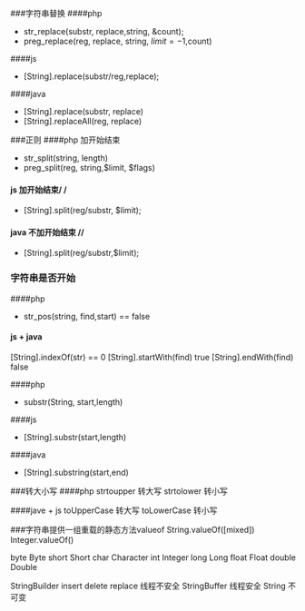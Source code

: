 ###字符串替换
####php
+ str_replace(substr, replace,string, &count);
+ preg_replace(reg, replace, string, $limit = -1,$count)

####js
+ [String].replace(substr/reg,replace);

####java
+ [String].replace(substr, replace)
+ [String].replaceAll(reg, replace)

###正则
####php 加开始结束
+ str_split(string, length)
+ preg_split(reg, string,$limit, $flags)

#### js 加开始结束/  /
+ [String].split(reg/substr, $limit);

#### java   不加开始结束 //
+ [String].split(reg/substr,$limit);

### 字符串是否开始
####php
+ str_pos(string, find,start) == false

#### js + java 
[String].indexOf(str) == 0
[String].startWith(find) true
[String].endWith(find) false

####php
+ substr(String, start,length)

####js
+ [String].substr(start,length)

####java
+ [String].substring(start,end)

###转大小写
####php
strtoupper 转大写
strtolower 转小写

####jave + js
toUpperCase 转大写
toLowerCase 转小写

###字符串提供一组重载的静态方法valueof 
String.valueOf([mixed])
Integer.valueOf()

byte Byte
short Short
char Character
int Integer
long Long
float Float
double Double

StringBuilder insert delete replace 线程不安全
StringBuffer  线程安全
String  不可变